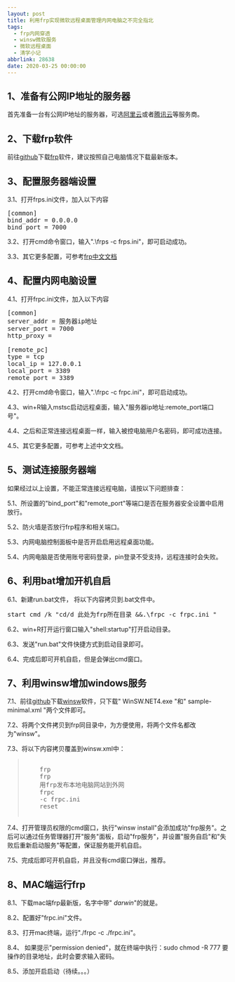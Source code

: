 ```yaml
---
layout: post
title: 利用frp实现微软远程桌面管理内网电脑之不完全指北
tags:
  - frp内网穿透
  - winsw微软服务
  - 微软远程桌面
  - 清学小记
abbrlink: 28638
date: 2020-03-25 00:00:00
---
```


<!-- wp:heading -->

## 1、准备有公网IP地址的服务器

<!-- /wp:heading -->

<!-- wp:paragraph -->

首先准备一台有公网IP地址的服务器，可选[阿里云](https://www.aliyun.com/minisite/goods?userCode=qmdrct9z)或者[腾讯云](https://url.cn/5UPrjHG)等服务商。

<!-- /wp:paragraph -->

<!-- wp:heading -->

## 2、下载frp软件

<!-- /wp:heading -->

<!-- wp:paragraph -->

前往[github](https://github.com/fatedier/frp)下载[frp](https://github.com/fatedier/frp/releases)软件，建议按照自己电脑情况下载最新版本。

<!-- /wp:paragraph -->

<!-- wp:heading -->

## 3、配置服务器端设置

<!-- /wp:heading -->

<!-- wp:paragraph -->

3.1、打开frps.ini文件，加入以下内容

<!-- /wp:paragraph -->

<!-- wp:preformatted -->
<pre class="wp-block-preformatted">[common]
bind_addr = 0.0.0.0
bind_port = 7000</pre>
<!-- /wp:preformatted -->

<!-- wp:paragraph -->

3.2、打开cmd命令窗口，输入".\frps -c frps.ini"，即可启动成功。

<!-- /wp:paragraph -->

<!-- wp:paragraph -->

3.3、其它更多配置，可参考[frp中文文档](https://github.com/fatedier/frp/blob/master/README_zh.md)

<!-- /wp:paragraph -->

<!-- wp:heading -->

## 4、配置内网电脑设置

<!-- /wp:heading -->

<!-- wp:paragraph -->

4.1、打开frpc.ini文件，加入以下内容

<!-- /wp:paragraph -->

<!-- wp:preformatted -->
<pre class="wp-block-preformatted">[common]
server_addr = 服务器ip地址
server_port = 7000
http_proxy =

[remote_pc]
type = tcp
local_ip = 127.0.0.1
local_port = 3389
remote_port = 3389</pre>
<!-- /wp:preformatted -->

<!-- wp:paragraph -->

4.2、打开cmd命令窗口，输入".\frpc -c frpc.ini"，即可启动成功。

<!-- /wp:paragraph -->

<!-- wp:paragraph -->

4.3、win+R输入mstsc启动远程桌面，输入"服务器ip地址:remote_port端口号"。

<!-- /wp:paragraph -->

<!-- wp:paragraph -->

4.4、之后和正常连接远程桌面一样，输入被控电脑用户名密码，即可成功连接。

<!-- /wp:paragraph -->

<!-- wp:paragraph -->

4.5、其它更多配置，可参考上述中文文档。

<!-- /wp:paragraph -->

<!-- wp:heading -->

## 5、测试连接服务器端

<!-- /wp:heading -->

<!-- wp:paragraph {"textColor":"vivid-red"} -->

如果经过以上设置，不能正常连接远程电脑，请按以下问题排查：

<!-- /wp:paragraph -->

<!-- wp:paragraph {"textColor":"vivid-red"} -->

5.1、所设置的"bind_port"和"remote_port"等端口是否在服务器安全设置中启用放行。

<!-- /wp:paragraph -->

<!-- wp:paragraph {"textColor":"vivid-red"} -->

5.2、防火墙是否放行frp程序和相关端口。

<!-- /wp:paragraph -->

<!-- wp:paragraph {"textColor":"vivid-red"} -->

5.3、内网电脑控制面板中是否开启启用远程桌面功能。

<!-- /wp:paragraph -->

<!-- wp:paragraph {"textColor":"vivid-red"} -->

5.4、内网电脑是否使用账号密码登录，pin登录不受支持，远程连接时会失败。

<!-- /wp:paragraph -->

<!-- wp:heading -->

## 6、利用bat增加开机自启

<!-- /wp:heading -->

<!-- wp:paragraph -->

6.1、新建run.bat文件， 将以下内容拷贝到.bat文件中。

<!-- /wp:paragraph -->

<!-- wp:preformatted -->
<pre class="wp-block-preformatted">start cmd /k "cd/d 此处为frp所在目录 &&.\frpc -c frpc.ini "</pre>
<!-- /wp:preformatted -->

<!-- wp:paragraph -->

6.2、win+R打开运行窗口输入"shell:startup"打开启动目录。

<!-- /wp:paragraph -->

<!-- wp:paragraph -->

6.3、发送"run.bat"文件快捷方式到启动目录即可。

<!-- /wp:paragraph -->

<!-- wp:paragraph {"textColor":"vivid-red"} -->

6.4、完成后即可开机自启，但是会弹出cmd窗口。

<!-- /wp:paragraph -->

<!-- wp:heading -->

## 7、利用winsw增加windows服务

<!-- /wp:heading -->

<!-- wp:paragraph -->

7.1、前往[github](https://github.com/winsw/winsw)下载[winsw](https://github.com/winsw/winsw/releases)软件，只下载" WinSW.NET4.exe "和" sample-minimal.xml "两个文件即可。

<!-- /wp:paragraph -->

<!-- wp:paragraph -->

7.2、将两个文件拷贝到frp同目录中，为方便使用，将两个文件名都改为"winsw"。

<!-- /wp:paragraph -->

<!-- wp:paragraph -->

7.3、将以下内容拷贝覆盖到winsw.xml中：

<!-- /wp:paragraph -->

> <pre> <service>  
>     <id>frp</id>  
>     <name>frp</name>  
>     <description>用frp发布本地电脑网站到外网</description>  
>     <executable>frpc</executable>  
>     <arguments>-c frpc.ini</arguments>  
>     <logmode>reset</logmode>  
> </service>
> </pre>

<!-- wp:paragraph -->

7.4、打开管理员权限的cmd窗口，执行"winsw install"会添加成功"frp服务"。之后可以通过任务管理器打开"服务"面板，启动"frp服务"，并设置"服务自启"和"失败后重新启动服务"等配置，保证服务能开机自启。

<!-- /wp:paragraph -->

<!-- wp:paragraph {"textColor":"vivid-red"} -->

7.5、完成后即可开机自启，并且没有cmd窗口弹出，推荐。

<!-- /wp:paragraph -->

<!-- wp:heading -->

## 8、MAC端运行frp

<!-- /wp:heading -->

<!-- wp:paragraph -->

8.1、下载mac端frp最新版，名字中带" _darwin_"的就是。

<!-- /wp:paragraph -->

<!-- wp:paragraph -->

8.2、配置好"frpc.ini"文件。

<!-- /wp:paragraph -->

<!-- wp:paragraph -->

8.3、打开mac终端，运行"./frpc -c ./frpc.ini"。

<!-- /wp:paragraph -->

<!-- wp:paragraph -->

8.4、 如果提示"permission denied"，就在终端中执行：sudo chmod -R 777 要操作的目录地址，此时会要求输入密码。

<!-- /wp:paragraph -->

<!-- wp:paragraph -->

8.5、添加开启启动（待续。。。）

<!-- /wp:paragraph -->